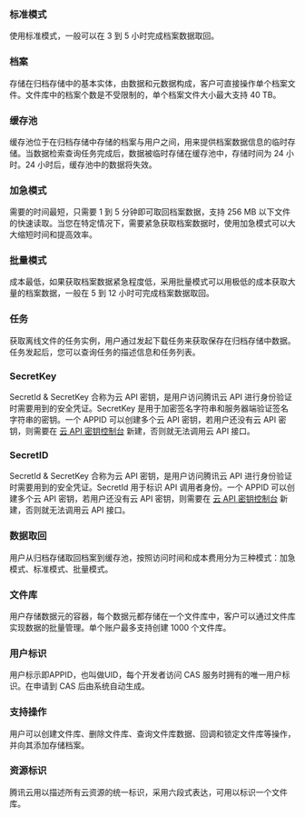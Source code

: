  ### 标准模式  
使用标准模式，一般可以在 3 到 5 小时完成档案数据取回。 
### 档案  
存储在归档存储中的基本实体，由数据和元数据构成，客户可直接操作单个档案文件。文件库中的档案个数是不受限制的，单个档案文件大小最大支持 40 TB。

### 缓存池  
缓存池位于在归档存储中存储的档案与用户之间，用来提供档案数据信息的临时存储。当数据检索查询任务完成后，数据被临时存储在缓存池中，存储时间为 24 小时。24 小时后，缓存池中的数据将失效。   
### 加急模式  
需要的时间最短，只需要 1 到 5 分钟即可取回档案数据，支持 256 MB 以下文件的快速读取。当您在特定情况下，需要紧急获取档案数据时，使用加急模式可以大大缩短时间和提高效率。   
 
### 批量模式  
成本最低，如果获取档案数据紧急程度低，采用批量模式可以用极低的成本获取大量的档案数据，一般在 5 到 12 小时可完成档案数据取回。
### 任务  
获取离线文件的任务实例，用户通过发起下载任务来获取保存在归档存储中数据。任务发起后，您可以查询任务的描述信息和任务列表。  
### SecretKey
SecretId & SecretKey 合称为云 API 密钥，是用户访问腾讯云 API 进行身份验证时需要用到的安全凭证。SecretKey 是用于加密签名字符串和服务器端验证签名字符串的密钥。一个 APPID 可以创建多个云 API 密钥，若用户还没有云 API 密钥，则需要在 [云 API 密钥控制台](https://console.cloud.tencent.com/capi) 新建，否则就无法调用云 API 接口。   
### SecretID  
SecretId & SecretKey 合称为云 API 密钥，是用户访问腾讯云 API 进行身份验证时需要用到的安全凭证。SecretId 用于标识 API 调用者身份。一个 APPID 可以创建多个云 API 密钥，若用户还没有云 API 密钥，则需要在 [云 API 密钥控制台](https://console.cloud.tencent.com/capi) 新建，否则就无法调用云 API 接口。
### 数据取回  
用户从归档存储取回档案到缓存池，按照访问时间和成本费用分为三种模式：加急模式、标准模式、批量模式。  

### 文件库  
用户存储数据元的容器，每个数据元都存储在一个文件库中，客户可以通过文件库实现数据的批量管理。单个账户最多支持创建 1000 个文件库。  
### 用户标识 
用户标示即APPID，也叫做UID，每个开发者访问 CAS 服务时拥有的唯一用户标识。在申请到 CAS 后由系统自动生成。
### 支持操作  
用户可以创建文件库、删除文件库、查询文件库数据、回调和锁定文件库等操作，并向其添加存储档案。    
### 资源标识  
腾讯云用以描述所有云资源的统一标识，采用六段式表达，可用以标识一个文件库。 

 

  

 
  

  
 


 










  














